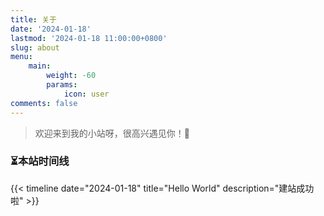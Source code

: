 ```yaml
---
title: 关于
date: '2024-01-18'
lastmod: '2024-01-18 11:00:00+0800'
slug: about
menu:
    main: 
        weight: -60
        params:
            icon: user
comments: false
---
```


> 欢迎来到我的小站呀，很高兴遇见你！🤝


### ⏳本站时间线

{{< timeline date="2024-01-18" title="Hello World" description="建站成功啦" >}}


<style>
#statistic {
    font-size: 18px;
    padding: 20px;
    border-radius: 12px;
    width: 100%;
    color: var(--font-color);
    background-color: var(--card-bg);
}

div#statistic .content {
    display: flex;
    flex-wrap: wrap;
    justify-content: space-between;
}

div#statistic a {
    text-decoration: none;
}

#statistic .content div {
    display: inline-block;
}

#statistic div span {
    font-size: 14px;
    line-height: 1.3;
    display: block;
}

#statistic div .num {
    letter-spacing: 1px;
    font-weight: bold;
    font-size: 2rem;
    margin-bottom: .8rem;
    white-space: nowrap;
}
</style>


